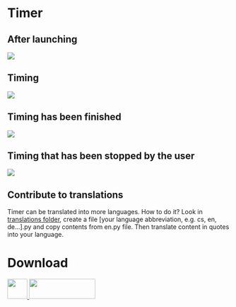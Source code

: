 <h1>Timer</h1>


<h2>After launching</h2>
<img src=https://github.com/vikdevelop/timer/blob/main/img/timer-1.png>

<h2>Timing</h2>
<img src=https://github.com/vikdevelop/timer/blob/main/img/timer-2.png>

<h2>Timing has been finished</h2>
<img src=https://github.com/vikdevelop/timer/blob/main/img/timer-dokonceno.png>

<h2>Timing that has been stopped by the user</h2>
<img src=https://github.com/vikdevelop/timer/blob/main/img/timer-zastaveno-uzivatelem.png>
<h2>Contribute to translations</h2>
<p>Timer can be translated into more languages. How to do it? Look in <a href="https://github.com/vikdevelop/timer/tree/main/translations">translations folder</a>, create a file [your language abbreviation, e.g. cs, en, de...].py and copy contents from en.py file. Then translate content in quotes into your language.</p>

<h1>Download</h1>
<a href="https://github.com/vikdevelop/timer/blob/main/arch/timer-vikdevelop-1.7-1-any.pkg.tar.zst?raw=true"><img src=https://upload.wikimedia.org/wikipedia/commons/thumb/a/a5/Archlinux-icon-crystal-64.svg/1200px-Archlinux-icon-crystal-64.svg.png width=45 height=45>    <a href="https://flathub.org/apps/details/com.github.vikdevelop.timer"><img src="https://flathub.org/assets/badges/flathub-badge-en.png" width=150 height=45></a>
